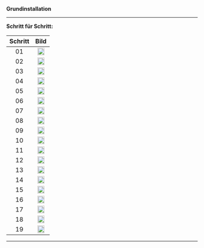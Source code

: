 **Grundinstallation**

---

**Schritt für Schritt:**

| Schritt | Bild   |
| :-----: | :----: |
| 01      | <img width="80%" src="https://github.com/dr-woitschek/minecraft/blob/main/JavaEdition/Dedicated_Server/01_Grundinstallation/Bilder/Install_01.jpeg"> |
| 02      | <img width="80%" src="https://github.com/dr-woitschek/minecraft/blob/main/JavaEdition/Dedicated_Server/01_Grundinstallation/Bilder/Install_02.jpeg"> |
| 03      | <img width="80%" src="https://github.com/dr-woitschek/minecraft/blob/main/JavaEdition/Dedicated_Server/01_Grundinstallation/Bilder/Install_03.jpeg"> |
| 04      | <img width="80%" src="https://github.com/dr-woitschek/minecraft/blob/main/JavaEdition/Dedicated_Server/01_Grundinstallation/Bilder/Install_04.jpeg"> |
| 05      | <img width="80%" src="https://github.com/dr-woitschek/minecraft/blob/main/JavaEdition/Dedicated_Server/01_Grundinstallation/Bilder/Install_05.jpeg"> |
| 06      | <img width="80%" src="https://github.com/dr-woitschek/minecraft/blob/main/JavaEdition/Dedicated_Server/01_Grundinstallation/Bilder/Install_06.jpeg"> |
| 07      | <img width="80%" src="https://github.com/dr-woitschek/minecraft/blob/main/JavaEdition/Dedicated_Server/01_Grundinstallation/Bilder/Install_07.jpeg"> |
| 08      | <img width="80%" src="https://github.com/dr-woitschek/minecraft/blob/main/JavaEdition/Dedicated_Server/01_Grundinstallation/Bilder/Install_08.jpeg"> |
| 09      | <img width="80%" src="https://github.com/dr-woitschek/minecraft/blob/main/JavaEdition/Dedicated_Server/01_Grundinstallation/Bilder/Install_09.jpeg"> |
| 10      | <img width="80%" src="https://github.com/dr-woitschek/minecraft/blob/main/JavaEdition/Dedicated_Server/01_Grundinstallation/Bilder/Install_10.jpeg"> |
| 11      | <img width="80%" src="https://github.com/dr-woitschek/minecraft/blob/main/JavaEdition/Dedicated_Server/01_Grundinstallation/Bilder/Install_11.jpeg"> |
| 12      | <img width="80%" src="https://github.com/dr-woitschek/minecraft/blob/main/JavaEdition/Dedicated_Server/01_Grundinstallation/Bilder/Install_12.jpeg"> |
| 13      | <img width="80%" src="https://github.com/dr-woitschek/minecraft/blob/main/JavaEdition/Dedicated_Server/01_Grundinstallation/Bilder/Install_13.jpeg"> |
| 14      | <img width="80%" src="https://github.com/dr-woitschek/minecraft/blob/main/JavaEdition/Dedicated_Server/01_Grundinstallation/Bilder/Install_14.jpeg"> |
| 15      | <img width="80%" src="https://github.com/dr-woitschek/minecraft/blob/main/JavaEdition/Dedicated_Server/01_Grundinstallation/Bilder/Install_15.jpeg"> |
| 16      | <img width="80%" src="https://github.com/dr-woitschek/minecraft/blob/main/JavaEdition/Dedicated_Server/01_Grundinstallation/Bilder/Install_16.jpeg"> |
| 17      | <img width="80%" src="https://github.com/dr-woitschek/minecraft/blob/main/JavaEdition/Dedicated_Server/01_Grundinstallation/Bilder/Install_17.jpeg"> |
| 18      | <img width="80%" src="https://github.com/dr-woitschek/minecraft/blob/main/JavaEdition/Dedicated_Server/01_Grundinstallation/Bilder/Install_18.jpeg"> |
| 19      | <img width="80%" src="https://github.com/dr-woitschek/minecraft/blob/main/JavaEdition/Dedicated_Server/01_Grundinstallation/Bilder/Install_19.jpeg"> |

---
